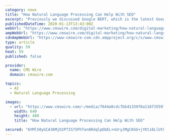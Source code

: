 ```yaml
---
category: news
title: "How Natural Language Processing Can Help With SEO"
excerpt: "Previously we discussed Google BERT, which is the latest Google algorithm update that leverages natural language processing (NLP) and machine learning to improve searches. The big question ..."
publishedDateTime: 2020-01-13T13:43:00Z
webUrl: "https://www.cmswire.com/digital-marketing/how-natural-language-processing-can-help-with-seo/"
ampWebUrl: "https://www.cmswire.com/digital-marketing/how-natural-language-processing-can-help-with-seo/amp/"
cdnAmpWebUrl: "https://www-cmswire-com.cdn.ampproject.org/c/s/www.cmswire.com/digital-marketing/how-natural-language-processing-can-help-with-seo/amp/"
type: article
quality: 59
heat: 59
published: false

provider:
  name: CMS Wire
  domain: cmswire.com

topics:
  - AI
  - Natural Language Processing

images:
  - url: "https://www.cmswire.com/~/media/7644a0cdc7bb41339f8a118f355972f4.jpg?mw=1024&hash=7608FDAEF65C86343297B2F2BBFE0C534C159883"
    width: 640
    height: 480
    title: "How Natural Language Processing Can Help With SEO"

secured: "6YMl50yGCA36MjO2PTIS75PhTan6RdqlpDbEL+nUryJMgCKGG+jYKti6LlUthKUakLWkxVeUzVHQy40ThzumCrIQBCAQe/Yhi41IucqQKInzJOOLuIvUtPV4IJAsnptUz6aOnxxRoPROb0GI8eboH0046nmX67iQVCz6KK9bXTjHZYu3j00Tqc5sKORdmUORarvwUZNvHc9tT+HgvdS1m9t9lmgtMLjTIFVOaDIiffi8y/Jt8/UPhA4iU9hPqvqrKVJsWZK4NrZRywsjSscVKSfw5J6gq+VpP9sJR+cCiCS+wHPzCbqV0igGxFwdHPZg;Ux6OjL07LLiIXWzJj4281A=="
---
```


